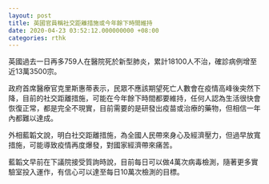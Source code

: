 ```yaml
---
layout: post
title: 英國官員稱社交距離措施或今年餘下時間維持
date: 2020-04-23 03:52:12.000000000 +08:00
categories: rthk
---
```


英國過去一日再多759人在醫院死於新型肺炎，累計18100人不治，確診病例增至近13萬3500宗。

政府首席醫療官克里斯惠蒂表示，民眾不應該期望死亡人數會在疫情高峰後突然下降，目前的社交距離措施，可能在今年餘下時間都要維持，任何人認為生活很快會恢復正常，都是完全不現實，目前需要的是研發出疫苗或治療的藥物，但相信一年內都難以達成。

外相藍韜文說，明白社交距離措施，為全國人民帶來身心及經濟壓力，但過早放寬措施，可能導致疫情再度爆發，對國家經濟帶來痛苦。

藍韜文早前在下議院接受質詢時說，目前每日可以做4萬次病毒檢測，隨著更多實驗室投入運作，有信心可以達至每日10萬次檢測的目標。

